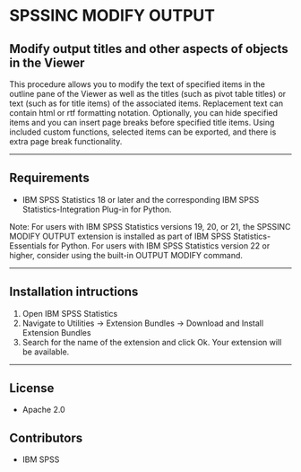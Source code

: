 # SPSSINC MODIFY OUTPUT
## Modify output titles and other aspects of objects in the Viewer
 This procedure allows you to modify the text of specified items in the outline pane of the Viewer as well as the titles (such   as pivot table titles) or text (such as for title items) of the associated items. Replacement text can contain html or rtf formatting notation. Optionally, you can hide specified items and you can insert page breaks before specified title items. Using included custom functions, selected items can be exported, and there is extra page break functionality.

---
Requirements
----
- IBM SPSS Statistics 18 or later and the corresponding IBM SPSS Statistics-Integration Plug-in for Python.

Note: For users with IBM SPSS Statistics versions 19, 20, or 21, the SPSSINC MODIFY OUTPUT extension is installed as part of IBM SPSS Statistics-Essentials for Python. For users with IBM SPSS Statistics version 22 or higher, consider using the built-in OUTPUT MODIFY command.

---
Installation intructions
----
1. Open IBM SPSS Statistics
2. Navigate to Utilities -> Extension Bundles -> Download and Install Extension Bundles
3. Search for the name of the extension and click Ok. Your extension will be available.

---
License
----

- Apache 2.0
                              
Contributors
----

  - IBM SPSS

